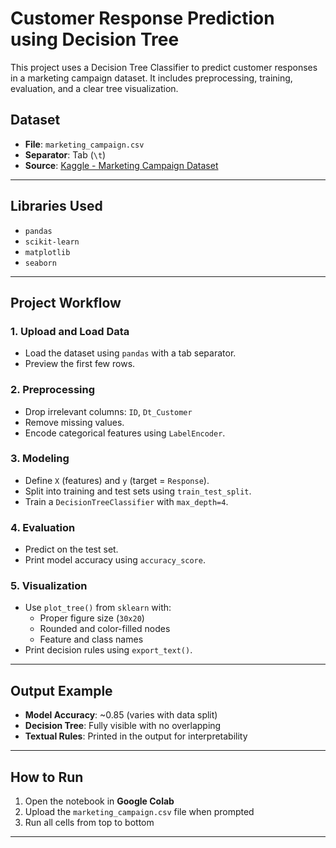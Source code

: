 # Customer Response Prediction using Decision Tree

This project uses a Decision Tree Classifier to predict customer responses in a marketing campaign dataset. It includes preprocessing, training, evaluation, and a clear tree visualization.

## Dataset

- **File**: `marketing_campaign.csv`
- **Separator**: Tab (`\t`)
- **Source**: [Kaggle - Marketing Campaign Dataset](https://www.kaggle.com/datasets/rodsaldanha/arketing-campaign)

---

## Libraries Used

- `pandas`
- `scikit-learn`
- `matplotlib`
- `seaborn`

---

## Project Workflow

### 1. Upload and Load Data
- Load the dataset using `pandas` with a tab separator.
- Preview the first few rows.

### 2. Preprocessing
- Drop irrelevant columns: `ID`, `Dt_Customer`
- Remove missing values.
- Encode categorical features using `LabelEncoder`.

### 3. Modeling
- Define `X` (features) and `y` (target = `Response`).
- Split into training and test sets using `train_test_split`.
- Train a `DecisionTreeClassifier` with `max_depth=4`.

### 4. Evaluation
- Predict on the test set.
- Print model accuracy using `accuracy_score`.

### 5. Visualization
- Use `plot_tree()` from `sklearn` with:
  - Proper figure size (`30x20`)
  - Rounded and color-filled nodes
  - Feature and class names
- Print decision rules using `export_text()`.

---

## Output Example

- **Model Accuracy**: ~0.85 (varies with data split)
- **Decision Tree**: Fully visible with no overlapping
- **Textual Rules**: Printed in the output for interpretability

---

## How to Run

1. Open the notebook in **Google Colab**
2. Upload the `marketing_campaign.csv` file when prompted
3. Run all cells from top to bottom

---

